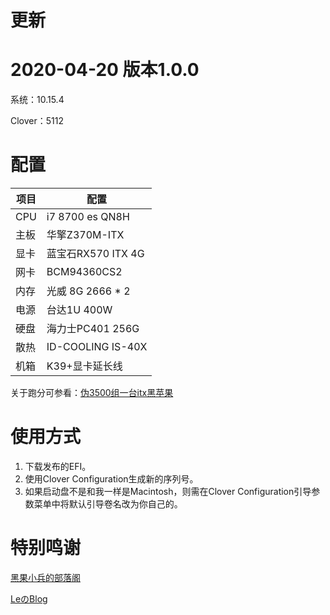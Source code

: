 # 更新

# 2020-04-20 版本1.0.0

系统：10.15.4

Clover：5112

# 配置

| 项目 | 配置               |
| ---- | ------------------ |
| CPU  | i7 8700 es QN8H    |
| 主板 | 华擎Z370M-ITX      |
| 显卡 | 蓝宝石RX570 ITX 4G |
| 网卡 | BCM94360CS2        |
| 内存 | 光威 8G 2666 * 2   |
| 电源 | 台达1U 400W        |
| 硬盘 | 海力士PC401 256G   |
| 散热 | ID-COOLING IS-40X  |
| 机箱 | K39+显卡延长线     |

关于跑分可参看：[伪3500组一台itx黑苹果](https://blog.yellowpal.win/posts/伪3500组一台itx黑苹果/)

# 使用方式

1. 下载发布的EFI。
2. 使用Clover Configuration生成新的序列号。
3. 如果启动盘不是和我一样是Macintosh，则需在Clover Configuration引导参数菜单中将默认引导卷名改为你自己的。



# 特别鸣谢

[黑果小兵的部落阁](https://blog.daliansky.net/)

[LeのBlog](https://younglele.cn)